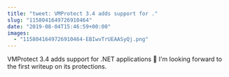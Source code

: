 ```yaml
---
title: "tweet: VMProtect 3.4 adds support for ."
slug: "1158041649726910464"
date: "2019-08-04T15:46:59+00:00"
images:
  - "1158041649726910464-EBIwvTrUEAASyQj.png"
---
```

VMProtect 3.4 adds support for .NET applications 🧐
I'm looking forward to the first writeup on its protections. 